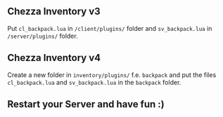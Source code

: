 ## Chezza Inventory v3
Put `cl_backpack.lua` in `/client/plugins/` folder and `sv_backpack.lua` in `/server/plugins/` folder.

## Chezza Inventory v4
Create a new folder in `inventory/plugins/` f.e. `backpack` and put the files `cl_backpack.lua` and `sv_backpack.lua` in the `backpack` folder.

## Restart your Server and have fun :)